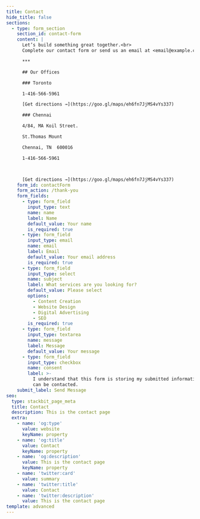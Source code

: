 ```yaml
---
title: Contact
hide_title: false
sections:
  - type: form_section
    section_id: contact-form
    content: |
      Let’s build something great together.<br>
      Complete our contact form or send us an email at <email@example.com>.

      ***

      ## Our Offices

      ### Toronto

      1-416-566-5961

      [Get directions →](https://goo.gl/maps/eh6fn7JjMS4vYs337)

      ### Chennai

      4/84, MA Koil Street.

      St.Thomas Mount

      Chennai, TN  600016

      1-416-566-5961



      [Get directions →](https://goo.gl/maps/eh6fn7JjMS4vYs337)
    form_id: contactForm
    form_action: /thank-you
    form_fields:
      - type: form_field
        input_type: text
        name: name
        label: Name
        default_value: Your name
        is_required: true
      - type: form_field
        input_type: email
        name: email
        label: Email
        default_value: Your email address
        is_required: true
      - type: form_field
        input_type: select
        name: subject
        label: What services are you looking for?
        default_value: Please select
        options:
          - Content Creation
          - Website Design
          - Digital Advertising
          - SEO
        is_required: true
      - type: form_field
        input_type: textarea
        name: message
        label: Message
        default_value: Your message
      - type: form_field
        input_type: checkbox
        name: consent
        label: >-
          I understand that this form is storing my submitted information so I
          can be contacted.
    submit_label: Send Message
seo:
  type: stackbit_page_meta
  title: Contact
  description: This is the contact page
  extra:
    - name: 'og:type'
      value: website
      keyName: property
    - name: 'og:title'
      value: Contact
      keyName: property
    - name: 'og:description'
      value: This is the contact page
      keyName: property
    - name: 'twitter:card'
      value: summary
    - name: 'twitter:title'
      value: Contact
    - name: 'twitter:description'
      value: This is the contact page
template: advanced
---
```

